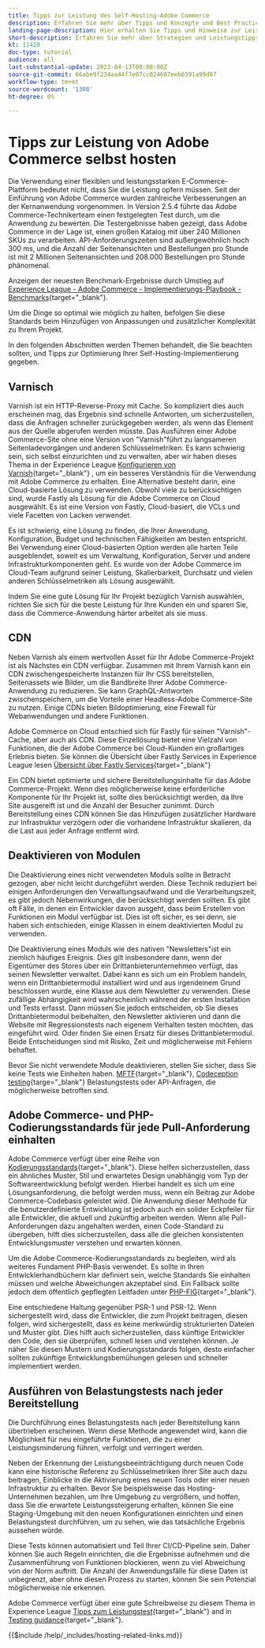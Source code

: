 ```yaml
---
title: Tipps zur Leistung des Self-Hosting-Adobe Commerce
description: Erfahren Sie mehr über Tipps und Konzepte und Best Practices zum selbstständigen Hosting.
landing-page-description: Hier erhalten Sie Tipps und Hinweise zur Leistung, die Sie beim Hosten von Adobe Commerce selbst beachten sollten.
short-description: Erfahren Sie mehr über Strategien und Leistungstipps für das Hosting von Adobe Commerce selbst.
kt: 11420
doc-type: tutorial
audience: all
last-substantial-update: 2023-04-13T00:00:00Z
source-git-commit: 66abe9f234aa44f7e07cc024607eeb6591a99d07
workflow-type: tm+mt
source-wordcount: '1308'
ht-degree: 0%

---
```



# Tipps zur Leistung von Adobe Commerce selbst hosten

Die Verwendung einer flexiblen und leistungsstarken E-Commerce-Plattform bedeutet nicht, dass Sie die Leistung opfern müssen. Seit der Einführung von Adobe Commerce wurden zahlreiche Verbesserungen an der Kernanwendung vorgenommen. In Version 2.5.4 führte das Adobe Commerce-Technikerteam einen festgelegten Test durch, um die Anwendung zu bewerten. Die Testergebnisse haben gezeigt, dass Adobe Commerce in der Lage ist, einen großen Katalog mit über 240 Millionen SKUs zu verarbeiten. API-Anforderungszeiten sind außergewöhnlich hoch 300 ms, und die Anzahl der Seitenansichten und Bestellungen pro Stunde ist mit 2 Millionen Seitenansichten und 208.000 Bestellungen pro Stunde phänomenal.

Anzeigen der neuesten Benchmark-Ergebnisse durch Umstieg auf [Experience League - Adobe Commerce - Implementierungs-Playbook - Benchmarks](https://experienceleague.adobe.com/docs/commerce-operations/implementation-playbook/infrastructure/performance/benchmarks.html){target="_blank"}.

Um die Dinge so optimal wie möglich zu halten, befolgen Sie diese Standards beim Hinzufügen von Anpassungen und zusätzlicher Komplexität zu Ihrem Projekt.

In den folgenden Abschnitten werden Themen behandelt, die Sie beachten sollten, und Tipps zur Optimierung Ihrer Self-Hosting-Implementierung gegeben.

## Varnisch

Varnish ist ein HTTP-Reverse-Proxy mit Cache. So kompliziert dies auch erscheinen mag, das Ergebnis sind schnelle Antworten, um sicherzustellen, dass die Anfragen schneller zurückgegeben werden, als wenn das Element aus der Quelle abgerufen werden müsste. Das Ausführen einer Adobe Commerce-Site ohne eine Version von &quot;Varnish&quot;führt zu langsameren Seitenladevorgängen und anderen Schlüsselmetriken. Es kann schwierig sein, sich selbst einzurichten und zu verwalten, aber wir haben dieses Thema in der Experience League [Konfigurieren von Varnish](https://experienceleague.adobe.com/docs/commerce-operations/configuration-guide/cache/varnish/config-varnish.html){target="_blank"} , um ein besseres Verständnis für die Verwendung mit Adobe Commerce zu erhalten. Eine Alternative besteht darin, eine Cloud-basierte Lösung zu verwenden. Obwohl viele zu berücksichtigen sind, wurde Fastly als Lösung für die Adobe Commerce on Cloud ausgewählt. Es ist eine Version von Fastly, Cloud-basiert, die VCLs und viele Facetten von Lacken verwendet.

Es ist schwierig, eine Lösung zu finden, die Ihrer Anwendung, Konfiguration, Budget und technischen Fähigkeiten am besten entspricht. Bei Verwendung einer Cloud-basierten Option werden alle harten Teile ausgeblendet, soweit es um Verwaltung, Konfiguration, Server und andere Infrastrukturkomponenten geht. Es wurde von der Adobe Commerce im Cloud-Team aufgrund seiner Leistung, Skalierbarkeit, Durchsatz und vielen anderen Schlüsselmetriken als Lösung ausgewählt.

Indem Sie eine gute Lösung für Ihr Projekt bezüglich Varnish auswählen, richten Sie sich für die beste Leistung für Ihre Kunden ein und sparen Sie, dass die Commerce-Anwendung härter arbeitet als sie muss.

## CDN

Neben Varnish als einem wertvollen Asset für Ihr Adobe Commerce-Projekt ist als Nächstes ein CDN verfügbar. Zusammen mit Ihrem Varnish kann ein CDN zwischengespeicherte Instanzen für Ihr CSS bereitstellen, Seitenassets wie Bilder, um die Bandbreite Ihrer Adobe Commerce-Anwendung zu reduzieren. Sie kann GraphQL-Antworten zwischenspeichern, um die Vorteile einer Headless-Adobe Commerce-Site zu nutzen. Einige CDNs bieten Bildoptimierung, eine Firewall für Webanwendungen und andere Funktionen.

Adobe Commerce on Cloud entschied sich für Fastly für seinen &quot;Varnish&quot;-Cache, aber auch als CDN. Diese Einzellösung bietet eine Vielzahl von Funktionen, die der Adobe Commerce bei Cloud-Kunden ein großartiges Erlebnis bieten. Sie können die Übersicht über Fastly Services in Experience League lesen [Übersicht über Fastly Services](https://experienceleague.adobe.com/docs/commerce-cloud-service/user-guide/cdn/fastly.html){target="_blank"}

Ein CDN bietet optimierte und sichere Bereitstellungsinhalte für das Adobe Commerce-Projekt. Wenn dies möglicherweise keine erforderliche Komponente für Ihr Projekt ist, sollte dies berücksichtigt werden, da Ihre Site ausgereift ist und die Anzahl der Besucher zunimmt. Durch Bereitstellung eines CDN können Sie das Hinzufügen zusätzlicher Hardware zur Infrastruktur verzögern oder die vorhandene Infrastruktur skalieren, da die Last aus jeder Anfrage entfernt wird.

## Deaktivieren von Modulen

Die Deaktivierung eines nicht verwendeten Moduls sollte in Betracht gezogen, aber nicht leicht durchgeführt werden. Diese Technik reduziert bei einigen Anforderungen den Verwaltungsaufwand und die Verarbeitungszeit, es gibt jedoch Nebenwirkungen, die berücksichtigt werden sollten. Es gibt oft Fälle, in denen ein Entwickler davon ausgeht, dass beim Erstellen von Funktionen ein Modul verfügbar ist. Dies ist oft sicher, es sei denn, sie haben sich entschieden, einige Klassen in einem deaktivierten Modul zu verwenden.

Die Deaktivierung eines Moduls wie des nativen &quot;Newsletters&quot;ist ein ziemlich häufiges Ereignis. Dies gilt insbesondere dann, wenn der Eigentümer des Stores über ein Drittanbieterunternehmen verfügt, das seinen Newsletter verwaltet. Dabei kann es sich um ein Problem handeln, wenn ein Drittanbietermodul installiert wird und aus irgendeinem Grund beschlossen wurde, eine Klasse aus dem Newsletter zu verwenden. Diese zufällige Abhängigkeit wird wahrscheinlich während der ersten Installation und Tests erfasst. Dann müssen Sie jedoch entscheiden, ob Sie dieses Drittanbietermodul beibehalten, den Newsletter aktivieren und dann die Website mit Regressionstests nach eigenem Verhalten testen möchten, das eingeführt wird. Oder finden Sie einen Ersatz für dieses Drittanbietermodul. Beide Entscheidungen sind mit Risiko, Zeit und möglicherweise mit Fehlern behaftet.

Bevor Sie nicht verwendete Module deaktivieren, stellen Sie sicher, dass Sie keine Tests wie Einheiten haben. [MFTF](https://developer.adobe.com/commerce/cloud-tools/docker/test/application-testing/){target="_blank"}, [Codeception testing](https://developer.adobe.com/commerce/cloud-tools/docker/test/code-testing/){targe="_blank"} Belastungstests oder API-Anfragen, die möglicherweise betroffen sind.

## Adobe Commerce- und PHP-Codierungsstandards für jede Pull-Anforderung einhalten

Adobe Commerce verfügt über eine Reihe von [Kodierungsstandards](https://developer.adobe.com/commerce/php/coding-standards/){target="_blank"}. Diese helfen sicherzustellen, dass ein ähnliches Muster, Stil und erwartetes Design unabhängig vom Typ der Softwareentwicklung befolgt werden. Hierbei handelt es sich um eine Lösungsanforderung, die befolgt werden muss, wenn ein Beitrag zur Adobe Commerce-Codebasis geleistet wird. Die Anwendung dieser Methode für die benutzerdefinierte Entwicklung ist jedoch auch ein solider Eckpfeiler für alle Entwickler, die aktuell und zukünftig arbeiten werden. Wenn alle Pull-Anforderungen dazu angehalten werden, einen Code-Standard zu übergeben, hilft dies sicherzustellen, dass alle die gleichen konsistenten Entwicklungsmuster verstehen und erwarten können.

Um die Adobe Commerce-Kodierungsstandards zu begleiten, wird als weiteres Fundament PHP-Basis verwendet. Es sollte in Ihren Entwicklerhandbüchern klar definiert sein, welche Standards Sie einhalten müssen und welche Abweichungen akzeptabel sind. Ein Fallback sollte jedoch dem öffentlich gepflegten Leitfaden unter [PHP-FIG](https://www.php-fig.org){target="_blank"}.

Eine entschiedene Haltung gegenüber PSR-1 und PSR-12. Wenn sichergestellt wird, dass die Entwickler, die zum Projekt beitragen, diesen folgen, wird sichergestellt, dass es keine merkwürdig strukturierten Dateien und Muster gibt. Dies hilft auch sicherzustellen, dass künftige Entwickler den Code, den sie überprüfen, schnell lesen und verstehen können. Je näher Sie diesen Mustern und Kodierungsstandards folgen, desto einfacher sollten zukünftige Entwicklungsbemühungen gelesen und schneller implementiert werden.

## Ausführen von Belastungstests nach jeder Bereitstellung

Die Durchführung eines Belastungstests nach jeder Bereitstellung kann übertrieben erscheinen. Wenn diese Methode angewendet wird, kann die Möglichkeit für neu eingeführte Funktionen, die zu einer Leistungsminderung führen, verfolgt und verringert werden.

Neben der Erkennung der Leistungsbeeinträchtigung durch neuen Code kann eine historische Referenz zu Schlüsselmetriken Ihrer Site auch dazu beitragen, Einblicke in die Aktivierung eines neuen Tools oder einer neuen Infrastruktur zu erhalten. Bevor Sie beispielsweise das Hosting-Unternehmen bezahlen, um Ihre Umgebung zu vergrößern, und hoffen, dass Sie die erwartete Leistungssteigerung erhalten, können Sie eine Staging-Umgebung mit den neuen Konfigurationen einrichten und einen Belastungstest durchführen, um zu sehen, wie das tatsächliche Ergebnis aussehen würde.

Diese Tests können automatisiert und Teil Ihrer CI/CD-Pipeline sein. Daher können Sie auch Regeln einrichten, die die Ergebnisse aufnehmen und die Zusammenführung von Funktionen blockieren, wenn zu viel Abweichung von der Norm auftritt. Die Anzahl der Anwendungsfälle für diese Daten ist unbegrenzt, aber ohne diesen Prozess zu starten, können Sie sein Potenzial möglicherweise nie erkennen.

Adobe Commerce verfügt über eine gute Schreibweise zu diesem Thema in Experience League [Tipps zum Leistungstest](https://experienceleague.adobe.com/docs/commerce-operations/deliver-commerce-at-scale/launch.html){target="_blank"} and in [Testing guidance](https://experienceleague.adobe.com/docs/commerce-cloud-service/user-guide/develop/test/guidance.html){target="_blank"}.

{{$include /help/_includes/hosting-related-links.md}}
